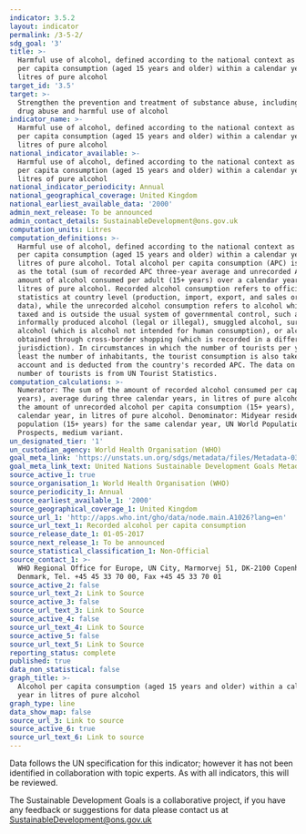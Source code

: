 ```yaml
---
indicator: 3.5.2
layout: indicator
permalink: /3-5-2/
sdg_goal: '3'
title: >-
  Harmful use of alcohol, defined according to the national context as alcohol
  per capita consumption (aged 15 years and older) within a calendar year in
  litres of pure alcohol
target_id: '3.5'
target: >-
  Strengthen the prevention and treatment of substance abuse, including narcotic
  drug abuse and harmful use of alcohol
indicator_name: >-
  Harmful use of alcohol, defined according to the national context as alcohol
  per capita consumption (aged 15 years and older) within a calendar year in
  litres of pure alcohol
national_indicator_available: >-
  Harmful use of alcohol, defined according to the national context as alcohol
  per capita consumption (aged 15 years and older) within a calendar year in
  litres of pure alcohol
national_indicator_periodicity: Annual
national_geographical_coverage: United Kingdom
national_earliest_available_data: '2000'
admin_next_release: To be announced
admin_contact_details: SustainableDevelopment@ons.gov.uk
computation_units: Litres
computation_definitions: >-
  Harmful use of alcohol, defined according to the national context as alcohol
  per capita consumption (aged 15 years and older) within a calendar year in
  litres of pure alcohol. Total alcohol per capita consumption (APC) is defined
  as the total (sum of recorded APC three-year average and unrecorded APC)
  amount of alcohol consumed per adult (15+ years) over a calendar year, in
  litres of pure alcohol. Recorded alcohol consumption refers to official
  statistics at country level (production, import, export, and sales or taxation
  data), while the unrecorded alcohol consumption refers to alcohol which is not
  taxed and is outside the usual system of governmental control, such as home or
  informally produced alcohol (legal or illegal), smuggled alcohol, surrogate
  alcohol (which is alcohol not intended for human consumption), or alcohol
  obtained through cross-border shopping (which is recorded in a different
  jurisdiction). In circumstances in which the number of tourists per year is at
  least the number of inhabitants, the tourist consumption is also taken into
  account and is deducted from the country's recorded APC. The data on the
  number of tourists is from UN Tourist Statistics.
computation_calculations: >-
  Numerator: The sum of the amount of recorded alcohol consumed per capita (15+
  years), average during three calendar years, in litres of pure alcohol, and
  the amount of unrecorded alcohol per capita consumption (15+ years), during a
  calendar year, in litres of pure alcohol. Denominator: Midyear resident
  population (15+ years) for the same calendar year, UN World Population
  Prospects, medium variant.
un_designated_tier: '1'
un_custodian_agency: World Health Organisation (WHO)
goal_meta_link: 'https://unstats.un.org/sdgs/metadata/files/Metadata-03-05-02.pdf'
goal_meta_link_text: United Nations Sustainable Development Goals Metadata (PDF 214 KB)
source_active_1: true
source_organisation_1: World Health Organisation (WHO)
source_periodicity_1: Annual
source_earliest_available_1: '2000'
source_geographical_coverage_1: United Kingdom
source_url_1: 'http://apps.who.int/gho/data/node.main.A1026?lang=en'
source_url_text_1: Recorded alcohol per capita consumption
source_release_date_1: 01-05-2017
source_next_release_1: To be announced
source_statistical_classification_1: Non-Official
source_contact_1: >-
  WHO Regional Office for Europe, UN City, Marmorvej 51, DK-2100 Copenhagen Ø,
  Denmark, Tel. +45 45 33 70 00, Fax +45 45 33 70 01
source_active_2: false
source_url_text_2: Link to Source
source_active_3: false
source_url_text_3: Link to Source
source_active_4: false
source_url_text_4: Link to Source
source_active_5: false
source_url_text_5: Link to Source
reporting_status: complete
published: true
data_non_statistical: false
graph_title: >-
  Alcohol per capita consumption (aged 15 years and older) within a calendar
  year in litres of pure alcohol
graph_type: line
data_show_map: false
source_url_3: Link to source
source_active_6: true
source_url_text_6: Link to source
---
```

Data follows the UN specification for this indicator; however it has not been identified in collaboration with topic experts. As with all indicators, this will be reviewed.
  
The Sustainable Development Goals is a collaborative project, if you have any feedback or suggestions for data please contact us at <SustainableDevelopment@ons.gov.uk>
